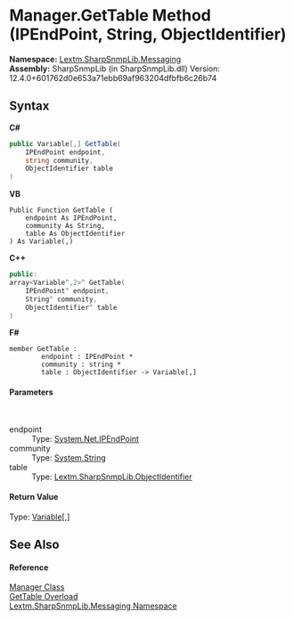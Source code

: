 # Manager.GetTable Method (IPEndPoint, String, ObjectIdentifier)
 

**Namespace:**&nbsp;<a href="N_Lextm_SharpSnmpLib_Messaging">Lextm.SharpSnmpLib.Messaging</a><br />**Assembly:**&nbsp;SharpSnmpLib (in SharpSnmpLib.dll) Version: 12.4.0+601762d0e653a71ebb69af963204dfbfb6c26b74

## Syntax

**C#**<br />
``` C#
public Variable[,] GetTable(
	IPEndPoint endpoint,
	string community,
	ObjectIdentifier table
)
```

**VB**<br />
``` VB
Public Function GetTable ( 
	endpoint As IPEndPoint,
	community As String,
	table As ObjectIdentifier
) As Variable(,)
```

**C++**<br />
``` C++
public:
array<Variable^,2>^ GetTable(
	IPEndPoint^ endpoint, 
	String^ community, 
	ObjectIdentifier^ table
)
```

**F#**<br />
``` F#
member GetTable : 
        endpoint : IPEndPoint * 
        community : string * 
        table : ObjectIdentifier -> Variable[,] 

```


#### Parameters
&nbsp;<dl><dt>endpoint</dt><dd>Type: <a href="https://docs.microsoft.com/dotnet/api/system.net.ipendpoint" target="_blank" rel="noopener noreferrer">System.Net.IPEndPoint</a><br /></dd><dt>community</dt><dd>Type: <a href="https://docs.microsoft.com/dotnet/api/system.string" target="_blank" rel="noopener noreferrer">System.String</a><br /></dd><dt>table</dt><dd>Type: <a href="T_Lextm_SharpSnmpLib_ObjectIdentifier">Lextm.SharpSnmpLib.ObjectIdentifier</a><br /></dd></dl>

#### Return Value
Type: <a href="T_Lextm_SharpSnmpLib_Variable">Variable</a>[,]

## See Also


#### Reference
<a href="T_Lextm_SharpSnmpLib_Messaging_Manager">Manager Class</a><br /><a href="Overload_Lextm_SharpSnmpLib_Messaging_Manager_GetTable">GetTable Overload</a><br /><a href="N_Lextm_SharpSnmpLib_Messaging">Lextm.SharpSnmpLib.Messaging Namespace</a><br />